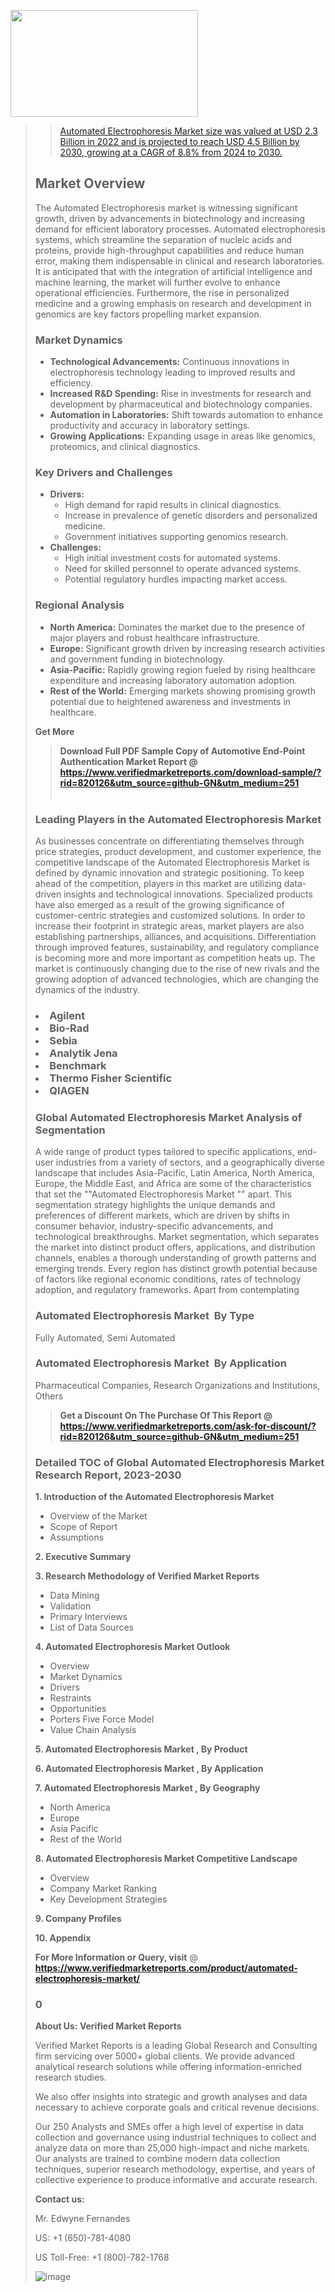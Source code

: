 <img src="https://ffe5etoiles.com/wp-content/uploads/2024/12/MST1-300x171.png" alt="" width="300" height="171" class="alignnone size-medium wp-image-20088" /><blockquote id="" class=""><a href="https://www.verifiedmarketreports.com/download-sample/?rid=870216&utm_source=github-GN&utm_medium=251" target="_blank"><blockquote id="" class=""><a href="https://www.verifiedmarketreports.com/download-sample/?rid=820126&utm_source=github-GN&utm_medium=251" target="_blank">Automated Electrophoresis Market size was valued at USD 2.3 Billion in 2022 and is projected to reach USD 4.5 Billion by 2030, growing at a CAGR of 8.8% from 2024 to 2030.</a></blockquote><p><h2>Market Overview</h2><p>The Automated Electrophoresis market is witnessing significant growth, driven by advancements in biotechnology and increasing demand for efficient laboratory processes. Automated electrophoresis systems, which streamline the separation of nucleic acids and proteins, provide high-throughput capabilities and reduce human error, making them indispensable in clinical and research laboratories. It is anticipated that with the integration of artificial intelligence and machine learning, the market will further evolve to enhance operational efficiencies. Furthermore, the rise in personalized medicine and a growing emphasis on research and development in genomics are key factors propelling market expansion.</p><h3>Market Dynamics</h3><ul>    <li><strong>Technological Advancements:</strong> Continuous innovations in electrophoresis technology leading to improved results and efficiency.</li>    <li><strong>Increased R&D Spending:</strong> Rise in investments for research and development by pharmaceutical and biotechnology companies.</li>    <li><strong>Automation in Laboratories:</strong> Shift towards automation to enhance productivity and accuracy in laboratory settings.</li>    <li><strong>Growing Applications:</strong> Expanding usage in areas like genomics, proteomics, and clinical diagnostics.</li></ul><h3>Key Drivers and Challenges</h3><ul>    <li><strong>Drivers:</strong>        <ul>            <li>High demand for rapid results in clinical diagnostics.</li>            <li>Increase in prevalence of genetic disorders and personalized medicine.</li>            <li>Government initiatives supporting genomics research.</li>        </ul>    </li>    <li><strong>Challenges:</strong>        <ul>            <li>High initial investment costs for automated systems.</li>            <li>Need for skilled personnel to operate advanced systems.</li>            <li>Potential regulatory hurdles impacting market access.</li>        </ul>    </li></ul><h3>Regional Analysis</h3><ul>    <li><strong>North America:</strong> Dominates the market due to the presence of major players and robust healthcare infrastructure.</li>    <li><strong>Europe:</strong> Significant growth driven by increasing research activities and government funding in biotechnology.</li>    <li><strong>Asia-Pacific:</strong> Rapidly growing region fueled by rising healthcare expenditure and increasing laboratory automation adoption.</li>    <li><strong>Rest of the World:</strong> Emerging markets showing promising growth potential due to heightened awareness and investments in healthcare.</li></ul><p><strong>Get More</strong></p></p><blockquote id="" class=""><strong>Download Full PDF Sample Copy of Automotive End-Point Authentication Market Report @ <a href="https://www.verifiedmarketreports.com/download-sample/?rid=820126&utm_source=github-GN&utm_medium=251" target="_blank">https://www.verifiedmarketreports.com/download-sample/?rid=820126&utm_source=github-GN&utm_medium=251</a></strong><br /><br /></blockquote><h3 id="" class="">Leading Players in the&nbsp;Automated Electrophoresis Market </h3><p>As businesses concentrate on differentiating themselves through price strategies, product development, and customer experience, the competitive landscape of the Automated Electrophoresis Market  is defined by dynamic innovation and strategic positioning. To keep ahead of the competition, players in this market are utilizing data-driven insights and technological innovations. Specialized products have also emerged as a result of the growing significance of customer-centric strategies and customized solutions. In order to increase their footprint in strategic areas, market players are also establishing partnerships, alliances, and acquisitions. Differentiation through improved features, sustainability, and regulatory compliance is becoming more and more important as competition heats up. The market is continuously changing due to the rise of new rivals and the growing adoption of advanced technologies, which are changing the dynamics of the industry.</p><h3 class=""><li>Agilent</li><li> Bio-Rad</li><li> Sebia</li><li> Analytik Jena</li><li> Benchmark</li><li> Thermo Fisher Scientific</li><li> QIAGEN</h3><h3 id="" class="">Global&nbsp;Automated Electrophoresis Market  Analysis of Segmentation</h3><p id="" class="">A wide range of product types tailored to specific applications, end-user industries from a variety of sectors, and a geographically diverse landscape that includes Asia-Pacific, Latin America, North America, Europe, the Middle East, and Africa are some of the characteristics that set the ""Automated Electrophoresis Market "" apart. This segmentation strategy highlights the unique demands and preferences of different markets, which are driven by shifts in consumer behavior, industry-specific advancements, and technological breakthroughs. Market segmentation, which separates the market into distinct product offers, applications, and distribution channels, enables a thorough understanding of growth patterns and emerging trends. Every region has distinct growth potential because of factors like regional economic conditions, rates of technology adoption, and regulatory frameworks. Apart from contemplating</p><h3 id="" class="">Automated Electrophoresis Market &nbsp;By Type</h3><p>Fully Automated, Semi Automated</p><h3 id="" class="">Automated Electrophoresis Market &nbsp;By Application</h3><p class="">Pharmaceutical Companies, Research Organizations and Institutions, Others</p><blockquote id="" class=""><strong>Get a Discount On The Purchase Of This Report @ <a href="https://www.verifiedmarketreports.com/download-sample/?rid=820126&utm_source=github-GN&utm_medium=251" target="_blank">https://www.verifiedmarketreports.com/ask-for-discount/?rid=820126&utm_source=github-GN&utm_medium=251</a></strong></blockquote><h3 id="" class="">Detailed TOC of Global Automated Electrophoresis Market  Research Report, 2023-2030</h3><p id="" class=""><strong>1. Introduction of the Automated Electrophoresis Market </strong></p><ul><li>Overview of the Market</li><li>Scope of Report</li><li>Assumptions</li></ul><p id="" class=""><strong>2. Executive Summary</strong></p><p id="" class=""><strong>3. Research Methodology of Verified Market Reports</strong></p><ul><li>Data Mining</li><li>Validation</li><li>Primary Interviews</li><li>List of Data Sources</li></ul><p id="" class=""><strong>4. Automated Electrophoresis Market  Outlook</strong></p><ul><li>Overview</li><li>Market Dynamics</li><li>Drivers</li><li>Restraints</li><li>Opportunities</li><li>Porters Five Force Model</li><li>Value Chain Analysis</li></ul><p id="" class=""><strong>5. Automated Electrophoresis Market , By Product</strong></p><p id="" class=""><strong>6. Automated Electrophoresis Market , By Application</strong></p><p id="" class=""><strong>7. Automated Electrophoresis Market , By Geography</strong></p><ul><li>North America</li><li>Europe</li><li>Asia Pacific</li><li>Rest of the World</li></ul><p id="" class=""><strong>8. Automated Electrophoresis Market  Competitive Landscape</strong></p><ul><li>Overview</li><li>Company Market Ranking</li><li>Key Development Strategies</li></ul><p id="" class=""><strong>9. Company Profiles</strong></p><p id="" class=""><strong>10. Appendix</strong></p><p><strong>For More Information or Query, visit</strong>&nbsp;@ <strong><a href="https://www.verifiedmarketreports.com/product/automated-electrophoresis-market/" target="_blank">https://www.verifiedmarketreports.com/product/automated-electrophoresis-market/</a></strong></p><h3 id="" class="">0</h3><p id="" class=""><strong>About Us: Verified Market Reports</strong></p><p id="" class="">Verified Market Reports is a leading Global Research and Consulting firm servicing over 5000+ global clients. We provide advanced analytical research solutions while offering information-enriched research studies.</p><p id="" class="">We also offer insights into strategic and growth analyses and data necessary to achieve corporate goals and critical revenue decisions.</p><p id="" class="">Our 250 Analysts and SMEs offer a high level of expertise in data collection and governance using industrial techniques to collect and analyze data on more than 25,000 high-impact and niche markets. Our analysts are trained to combine modern data collection techniques, superior research methodology, expertise, and years of collective experience to produce informative and accurate research.</p><p id="" class=""><strong>Contact us:</strong></p><p id="" class="">Mr. Edwyne Fernandes</p><p id="" class="">US: +1 (650)-781-4080</p><p id="" class="">US Toll-Free: +1 (800)-782-1768</p>
![image](https://github.com/user-attachments/assets/bb30cc18-0158-44d8-b692-cb4e4a2b2ac2)
